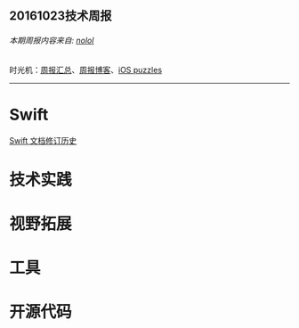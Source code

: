 
## 20161023技术周报

###### 本期周报内容来自: [nolol](https://github.com/nolol)

时光机：[周报汇总](https://github.com/BaiduHiDeviOS/iOS-Tech-Weekly)、[周报博客](http://baiduhidevios.github.io/)、[iOS puzzles](https://github.com/BaiduHiDeviOS/iOS-puzzles)

---


# Swift
[Swift 文档修订历史](http://wiki.jikexueyuan.com/project/swift/chapter1/03_revision_history.html)


# 技术实践


# 视野拓展


# 工具


# 开源代码
